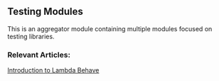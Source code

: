## Testing Modules

This is an aggregator module containing multiple modules focused on testing libraries.
### Relevant Articles:
[Introduction to Lambda Behave](https://www.baeldung.com/lambda-behave)
